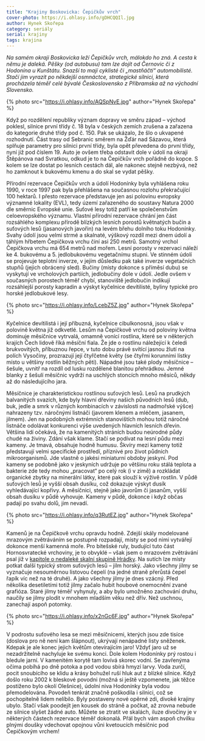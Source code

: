 ```yaml
---
title: "Krajiny Boskovicka: Čepičkův vrch"
cover-photo: https://i.ohlasy.info/gDHCQQIl.jpg
author: Hynek Skořepa
category: seriály
serial: krajiny
tags: krajina
---
```


*Na samém okraji Boskovicka leží Čepičkův vrch, málokdo ho zná. A cesta k němu je daleká. Pěšky (od autobusu) tam lze dojít od Černovic či z Hodonína u Kunštátu. Snazší to mají cyklisté či „mastňáčtí“ automobilisté. Stačí jim vyrazit po někdejší osmnáctce, strategické silnici, která procházela téměř celé bývalé Československo z Příbramska až na východní Slovensko.*

{% photo src="https://i.ohlasy.info/AQSpNvE.jpg" author="Hynek Skořepa" %}

Když po rozdělení republiky význam dopravy ve směru západ – východ poklesl, silnice první třídy č. 18 byla v českých zemích zrušena a zařazena do kategorie druhé třídy pod č. 150. Pak se ukázalo, že šlo o ukvapené rozhodnutí. Část trasy od Sebranic směrem na Žďár nad Sázavou, která splňuje parametry pro silnici první třídy, byla opět převedena do první třídy, nyní již pod číslem 19. Auto je ovšem třeba odstavit dole v údolí na okraji Štěpánova nad Svratkou, odkud je to na Čepičkův vrch pořádně do kopce. S kolem se lze dostat po lesních cestách dál, ale nakonec stejně nezbývá, než ho zamknout k bukovému kmenu a do skal se vydat pěšky.

Přírodní rezervace Čepičkův vrch a údolí Hodonínky byla vyhlášena roku 1990, v roce 1997 pak byla přehlášena na současnou rozlohu překračující 100 hektarů. I přesto rezervace představuje jen asi polovinu evropsky významné lokality (EVL), tedy území zařazeného do soustavy Natura 2000 dle směrnic Evropské unie. Suťové lesy totiž patří ke společenstvům celoevropského významu. Vlastní přírodní rezervace chrání jen část rozsáhlého komplexu přírodě blízkých lesních porostů květnatých bučin a suťových lesů (jasanových javořin) na levém břehu dolního toku Hodonínky. Svahy údolí jsou velmi strmé a skalnaté, výškový rozdíl mezi dnem údolí a táhlým hřbetem Čepičkova vrchu činí asi 250 metrů. Samotný vrchol Čepičkova vrchu má 654 metrů nad mořem. Lesní porosty v rezervaci náleží ke 4. bukovému a 5. jedlobukovému vegetačnímu stupni. Ve stinném údolí se projevuje teplotní inverze, v jejím důsledku pak také inverze vegetačních stupňů (jejich obrácený sled). Bučiny (místy dokonce s příměsí dubu) se vyskytují ve vrcholových partiích, jedlobučiny dole v údolí. Jedle ovšem v současných porostech téměř chybí, stanoviště jedlobučin indikují rozsáhlejší porosty kapradin a výskyt kyčelnice devítilisté, byliny typické pro horské jedlobukové lesy.

{% photo src="https://i.ohlasy.info/LcebZ5Z.jpg" author="Hynek Skořepa" %}

Kyčelnice devítilistá i její příbuzná, kyčelnice cibulkonosná, jsou však v polovině května již odkvetlé. Lesům na Čepičkově vrchu od poloviny května dominuje měsíčnice vytrvalá, omamně vonící rostlina, které se v některých krajích Čech lidově říká měsíční fiala. Že jde o rostlinu náležející k čeledi brukvovitých, příbuznou řepce, v tuto dobu právě svítící jasnou žlutí na polích Vysočiny, prozrazují její čtyřčetné květy (se čtyřmi korunními lístky místo u většiny rostlin běžných pěti). Nápadné jsou také plody měsíčnice – šešule, uvnitř na rozdíl od lusku rozdělené blanitou přehrádkou. Jemné blanky z šešulí měsíčnic vydrží na uschlých stoncích mnoho měsíců, někdy až do následujícího jara.

Měsíčnice je charakteristickou rostlinou suťových lesů. Lesů na prudkých balvanitých svazích, kde byly hlavní dřeviny našich původních lesů (dub, buk, jedle a smrk v různých kombinacích v závislosti na nadmořské výšce) nahrazeny tzv. náročnými listnáči (javorem klenem a mléčem, jasanem, jilmem). Jen na podobných extrémních stanovištích mohou totiž náročné listnáče odolávat konkurenci výše uvedených hlavních lesních dřevin. Většina lidí očekává, že na kamenitých stráních budou neúrodné půdy chudé na živiny. Zdání však klame. Stačí se podívat na lesní půdu mezi kameny. Je tmavá, obsahuje hodně humusu. Škvíry mezi kameny totiž představují velmi specifické prostředí, příznivé pro život půdních mikroorganismů. Jde vlastně o jakési miniaturní obdoby jeskyní. Pod kameny se podobně jako v jeskyních udržuje po většinu roku stálá teplota a bakterie zde tedy mohou „pracovat“ po celý rok (i v zimě) a rozkládat organické zbytky na minerální látky, které pak slouží k výživě rostlin. V půdě suťových lesů je vyšší obsah dusíku, což dokazuje výskyt dusík vyhledávající kopřivy. A měsíčnici, stejně jako javorům či jasanům, vyšší obsah dusíku v půdě vyhovuje. Kameny v půdě, dokonce i když občas padají po svahu dolů, jim nevadí.

{% photo src="https://i.ohlasy.info/q3RutEZ.jpg" author="Hynek Skořepa" %}

Kamenů je na Čepičkově vrchu opravdu hodně. Zdejší skály modelované mrazovým zvětráváním se postupně rozpadají, místy se pod nimi vytvářejí dokonce menší kamenná moře. Pro bítešské ruly, budující tuto část Hornosvratecké vrchoviny, je to obvyklé – však jsem o mrazovém zvětrávání psal již v [kapitole o nedaleké skalní skupině Hrádky](/clanky/2016/03/hradky.html). Na sutích lze místy potkat další typický strom suťových lesů – jilm horský. Jako všechny jilmy se vyznačuje nesouměrnou listovou čepelí (na jedné straně přerůstá čepel řapík víc než na té druhé). A jako všechny jilmy je dnes vzácný. Před několika desetiletími totiž jilmy začalo hubit houbové onemocnění zvané grafióza. Staré jilmy téměř vyhynuly, a aby bylo umožněno zachování druhu, naučily se jilmy plodit v mnohem mladším věku než dřív. Než uschnou, zanechají aspoň potomky.

{% photo src="https://i.ohlasy.info/x2nGc6F.jpg" author="Hynek Skořepa" %}

V podrostu suťového lesa se mezi měsíčnicemi, kterých jsou zde tisíce (doslova pro ně není kam šlápnout), ukrývají nenápadné listy sněženek. Kdepak je ale konec jejich květům otevírajícím jaro! Vždyť jaro už se nezadržitelně nachyluje ke svému konci. Dole kolem Hodonínky prý rostou i bledule jarní. V kamenitém korytě tam lovívá skorec vodní. Se zavřenýma očima pobíhá po dně potoka a pod vodou sbírá hmyzí larvy. Voda zurčí, pocit snoubícího se klidu a krásy bohužel ruší hluk aut z blízké silnice. Když došlo roku 2002 k bleskové povodni (možná si ještě vzpomenete, jak těžce postiženo bylo okolí Olešnice), údolní niva Hodonínky byla vodou přemodelována. Povodeň tenkrát značně poškodila i silnici, což se pochopitelně lidem nelíbilo. Byly postaveny nové opěrné zdi, divoké krajiny ubylo. Stačí však poodejít jen kousek do stráně a počkat, až zrovna nebude ze silnice slyšet žádné auto. Můžete se ztratit ve skalách, iluze divočiny je v některých částech rezervace téměř dokonalá. Přál bych vám aspoň chvilku plnými doušky vdechovat opojnou vůni kvetoucích měsíčnic pod Čepičkovým vrchem!
